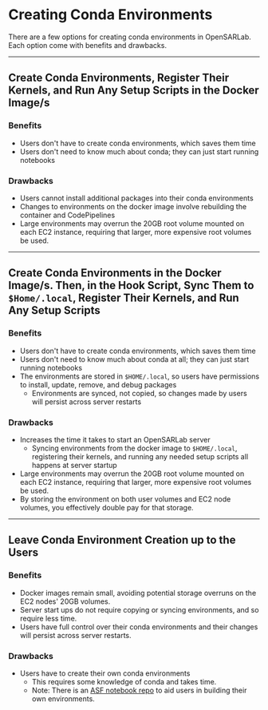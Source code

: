 # Creating Conda Environments
There are a few options for creating conda environments in OpenSARLab.
Each option come with benefits and drawbacks.

---
## Create Conda Environments, Register Their Kernels, and Run Any Setup Scripts in the Docker Image/s

### Benefits 
- Users don't have to create conda environments, which saves them time
- Users don't need to know much about conda; they can just start running notebooks

### Drawbacks
- Users cannot install additional packages into their conda environments
- Changes to environments on the docker image involve rebuilding the container and CodePipelines
- Large environments may overrun the 20GB root volume mounted on each EC2 instance, requiring that larger, more expensive root volumes be used.

---
## Create Conda Environments in the Docker Image/s. Then, in the Hook Script, Sync Them to `$Home/.local`, Register Their Kernels, and Run Any Setup Scripts

### Benefits 
- Users don't have to create conda environments, which saves them time
- Users don't need to know much about conda at all; they can just start running notebooks
- The environments are stored in `$HOME/.local`, so users have permissions to install, update, remove, and debug packages
    - Environments are synced, not copied, so changes made by users will persist across server restarts

### Drawbacks
- Increases the time it takes to start an OpenSARLab server
    - Syncing environments from the docker image to `$HOME/.local`, registering their kernels, and running any needed setup scripts all happens at server startup
- Large environments may overrun the 20GB root volume mounted on each EC2 instance, requiring that larger, more expensive root volumes be used.
- By storing the environment on both user volumes and EC2 node volumes, you effectively double pay for that storage.

---
## Leave Conda Environment Creation up to the Users

### Benefits 
- Docker images remain small, avoiding potential storage overruns on the EC2 nodes' 20GB volumes.
- Server start ups do not require copying or syncing environments, and so require less time. 
- Users have full control over their conda environments and their changes will persist across server restarts.

### Drawbacks
- Users have to create their own conda environments
    - This requires some knowledge of conda and takes time.
    - Note: There is an [ASF notebook repo](https://github.com/ASFOpenSARlab/opensarlab-envs) to aid users in building their own environments.
